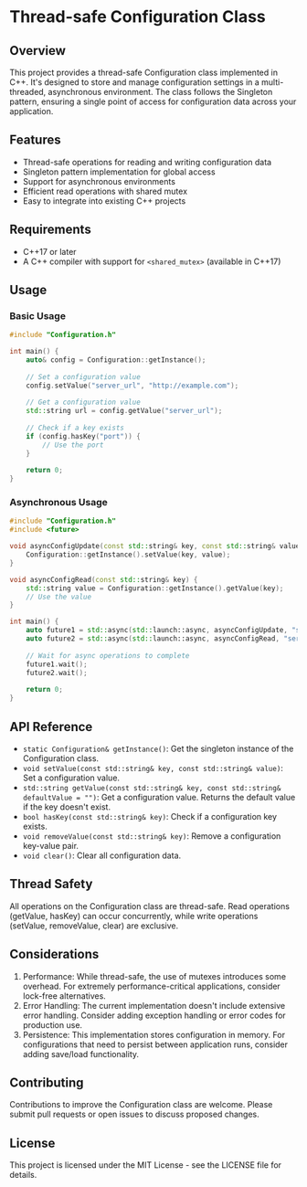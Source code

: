 # Thread-safe Configuration Class

## Overview

This project provides a thread-safe Configuration class implemented in C++. It's designed to store and manage configuration settings in a multi-threaded, asynchronous environment. The class follows the Singleton pattern, ensuring a single point of access for configuration data across your application.

## Features

- Thread-safe operations for reading and writing configuration data
- Singleton pattern implementation for global access
- Support for asynchronous environments
- Efficient read operations with shared mutex
- Easy to integrate into existing C++ projects

## Requirements

- C++17 or later
- A C++ compiler with support for `<shared_mutex>` (available in C++17)

## Usage

### Basic Usage

```cpp
#include "Configuration.h"

int main() {
    auto& config = Configuration::getInstance();
    
    // Set a configuration value
    config.setValue("server_url", "http://example.com");
    
    // Get a configuration value
    std::string url = config.getValue("server_url");
    
    // Check if a key exists
    if (config.hasKey("port")) {
        // Use the port
    }
    
    return 0;
}
```

### Asynchronous Usage

```cpp
#include "Configuration.h"
#include <future>

void asyncConfigUpdate(const std::string& key, const std::string& value) {
    Configuration::getInstance().setValue(key, value);
}

void asyncConfigRead(const std::string& key) {
    std::string value = Configuration::getInstance().getValue(key);
    // Use the value
}

int main() {
    auto future1 = std::async(std::launch::async, asyncConfigUpdate, "server", "192.168.1.1");
    auto future2 = std::async(std::launch::async, asyncConfigRead, "server");
    
    // Wait for async operations to complete
    future1.wait();
    future2.wait();
    
    return 0;
}
```

## API Reference

- `static Configuration& getInstance()`: Get the singleton instance of the Configuration class.
- `void setValue(const std::string& key, const std::string& value)`: Set a configuration value.
- `std::string getValue(const std::string& key, const std::string& defaultValue = "")`: Get a configuration value. Returns the default value if the key doesn't exist.
- `bool hasKey(const std::string& key)`: Check if a configuration key exists.
- `void removeValue(const std::string& key)`: Remove a configuration key-value pair.
- `void clear()`: Clear all configuration data.

## Thread Safety

All operations on the Configuration class are thread-safe. Read operations (getValue, hasKey) can occur concurrently, while write operations (setValue, removeValue, clear) are exclusive.

## Considerations

1. Performance: While thread-safe, the use of mutexes introduces some overhead. For extremely performance-critical applications, consider lock-free alternatives.
2. Error Handling: The current implementation doesn't include extensive error handling. Consider adding exception handling or error codes for production use.
3. Persistence: This implementation stores configuration in memory. For configurations that need to persist between application runs, consider adding save/load functionality.

## Contributing

Contributions to improve the Configuration class are welcome. Please submit pull requests or open issues to discuss proposed changes.

## License

This project is licensed under the MIT License - see the LICENSE file for details.
